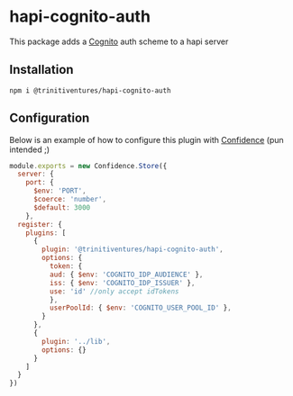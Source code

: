 # hapi-cognito-auth

This package adds a [Cognito](https://aws.amazon.com/cognito/) auth scheme to a hapi server
## Installation
```console
npm i @trinitiventures/hapi-cognito-auth
```

## Configuration
Below is an example of how to configure this plugin with [Confidence](https://github.com/hapipal/confidence) (pun intended ;)
```javascript
module.exports = new Confidence.Store({
  server: {
    port: {
      $env: 'PORT',
      $coerce: 'number',
      $default: 3000
    },
  register: {
    plugins: [
      {
        plugin: '@trinitiventures/hapi-cognito-auth',
        options: {
          token: {
          aud: { $env: 'COGNITO_IDP_AUDIENCE' },
          iss: { $env: 'COGNITO_IDP_ISSUER' },
          use: 'id' //only accept idTokens
          },
          userPoolId: { $env: 'COGNITO_USER_POOL_ID' },
        }
      },
      {
        plugin: '../lib',
        options: {}
      }
    ]
  }
})
```
